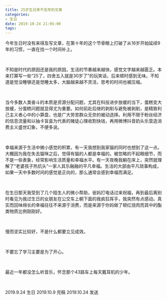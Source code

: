 ```yaml
---
title: 25岁生日来不及写的文章
categories:
- 生日
date: 2019-10-24 21:05:00
tags:
---
```




今年生日时没有来得及写文章，在第十年的这个节骨眼上打破了从16岁开始延续9年的习惯，一直在找一个时间补上。

<br>

不知是时代的原因还是我的原因，生活的节奏越来越快，感觉文字越来越匮乏。本来打算写一些“25了，四舍五入就是30岁了”的玩笑话，后来顿时感到无味。不知道是觉没睡够还是觉睡太多，大脑越来越不灵活，思考的时间也被压缩。

<br>

当今多数人类奋斗的本质是资源分配问题，尤其在科技进步放缓的当下，蛋糕变大放缓，分蛋糕问题就显得尤为重要。如何前赴后继的剥削与避免被剥削，是精致利己主义者心中的小算盘，也是广大劳苦群众无奈的被动选择。利用不限于粉丝经济的信息流量和以抽卡盲盒为代表的赌徒心理收割快钱，再用微博抖音奶头乐营造消费主义盛世幻象，不便多说。

<br>

幸福来源于生活中微小感觉的积累，有一天我想到我家猫的同时也想到了这一点。大概因为我在失去猫咪之后，觉得有猫的人都是幸福的。被忽略的不起眼细节，而不是一些表象，经常影响生活质量和幸福水平。有一天夜晚我躺在床上，突然就理解了“老婆孩子热炕头”一家人其乐融融的平凡幸福。生活的大部由平凡琐事构成，如果一天中多数时间的感觉是正向的，那么通常会感到幸福而满足。

<br>

在生日那天我受到了几个陌生人的微小帮助，爸妈打电话过来祝福，再到最后离别时看见为我过生日的女朋友在公交车上朝下面的我疯狂挥手，我突然有点感动。真实而回味绵长的幸福往往不来源于消费，而是来源于你妈做了顿红烧肉而其中的酯类物质比例刚刚好。

<br>

慢而坚实比较好，不是什么都要立见成效。

<br>

不要忘了学习主要是为了开心。

<br>

最近一年都没怎么听音乐，怀念那个43路车上每天戴耳机的少年。

<br>

2019.9.24 生日
2019.10.9 完稿
2019.10.24 发送